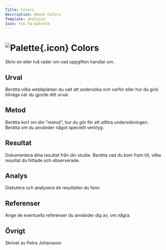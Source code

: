 ```yaml
---
Title: Colors
Description: About Colors
Template: analysis
Icon: fas fa-palette
---
```


# ![Palette](%base_url%/assets/img/palette-solid.svg){.icon}  Colors 

Skriv en eller två rader om vad uppgiften handlar om.




## Urval

Berätta vilka webbplatser du valt att undersöka och varför eller hur du gick tillväga när du gjorde ditt urval.

## Metod

Berätta kort om din "metod", hur du gör för att utföra undersökningen. Berätta om du använder något speciellt verktyg.

## Resultat

Dokumentera dina resultat från din studie. Berätta vad du kom fram till, vilka resultat du hittade och observerade.

## Analys

Diskutera och analysera de resultaten du fann.

## Referenser

Ange de eventuella referenser du använder dig av, om några.

## Övrigt

Skrivet av Petra Johansson
